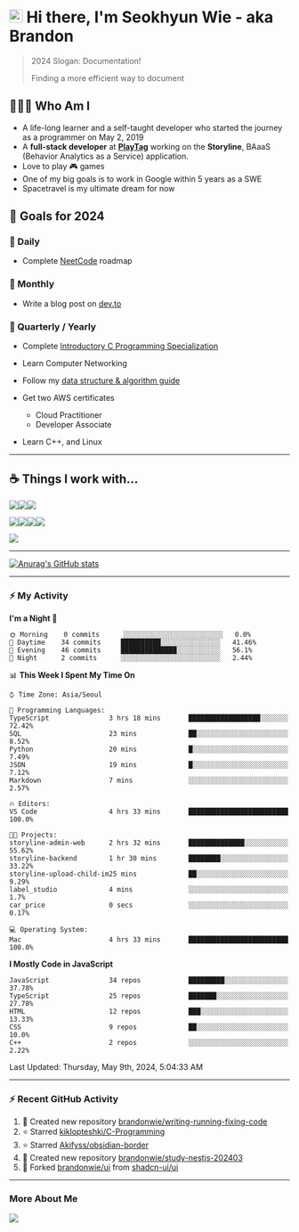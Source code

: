 # <img src='https://qpluspicture.oss-cn-beijing.aliyuncs.com/6LjjQA/Hi.gif' alt='Hi' width="24"/> Hi there, I'm Seokhyun Wie - aka Brandon

> 2024 Slogan: Documentation!
>
> Finding a more efficient way to document

## 🧑🏻‍💻 Who Am I

- A life-long learner and a self-taught developer who started the journey as a programmer on May 2, 2019
- A **full-stack developer** at [**PlayTag**](https://playtag.ai/) working on the **Storyline**, BAaaS (Behavior Analytics as a Service) application.
- Love to play 🎮 games
- One of my big goals is to work in Google within 5 years as a SWE
- Spacetravel is my ultimate dream for now

## 🥅 Goals for 2024

### 📅 Daily

- Complete [NeetCode](https://neetcode.io/) roadmap

### 📅 Monthly

- Write a blog post on [dev.to](https://dev.to/brandonwie)

### 📅 Quarterly / Yearly

- Complete [Introductory C Programming Specialization
  ](https://www.coursera.org/specializations/c-programming)
- Learn Computer Networking
- Follow my [data structure & algorithm guide](https://www.notion.so/brandonwie/How-to-Get-a-Software-Engineer-Job-at-Google-and-Other-Top-Tech-Companies-fc46fa68254449c49472c84584905409)

- Get two AWS certificates

  - Cloud Practitioner
  - Developer Associate

- Learn C++, and Linux

---

## ☕️ Things I work with...

<img src="https://ziadoua.github.io/m3-Markdown-Badges/badges/TypeScript/typescript1.svg" /><img src="https://ziadoua.github.io/m3-Markdown-Badges/badges/React/react1.svg" /><img src="https://ziadoua.github.io/m3-Markdown-Badges/badges/NextJS/nextjs1.svg" />

<img src="https://ziadoua.github.io/m3-Markdown-Badges/badges/NodeJS/nodejs1.svg" /><img src="https://ziadoua.github.io/m3-Markdown-Badges/badges/NestJS/nestjs1.svg" /><img src="  https://ziadoua.github.io/m3-Markdown-Badges/badges/PostgreSQL/postgresql1.svg" /><img src="https://ziadoua.github.io/m3-Markdown-Badges/badges/Docker/docker1.svg" />

<img src="https://ziadoua.github.io/m3-Markdown-Badges/badges/Python/python1.svg" />

---

<!-- GitHub Stats -->

[![Anurag's GitHub stats](https://github-readme-stats.vercel.app/api?username=brandonwie&show_icons=true&title_color=ffc857&icon_color=8ac926&text_color=daf7dc&bg_color=151515&hide=stars&custom_title=Brandon's GitHub Stats)](https://github.com/anuraghazra/github-readme-stats)

---

### ⚡ My Activity

<!--START_SECTION:waka-->

**I'm a Night 🦉**

```text
🌞 Morning    0 commits      ░░░░░░░░░░░░░░░░░░░░░░░░░   0.0%
🌆 Daytime    34 commits     ██████████░░░░░░░░░░░░░░░   41.46%
🌃 Evening    46 commits     ██████████████░░░░░░░░░░░   56.1%
🌙 Night      2 commits      ░░░░░░░░░░░░░░░░░░░░░░░░░   2.44%

```

📊 **This Week I Spent My Time On**

```text
⌚︎ Time Zone: Asia/Seoul

💬 Programming Languages:
TypeScript               3 hrs 18 mins       ██████████████████░░░░░░░   72.42%
SQL                      23 mins             ██░░░░░░░░░░░░░░░░░░░░░░░   8.52%
Python                   20 mins             █░░░░░░░░░░░░░░░░░░░░░░░░   7.49%
JSON                     19 mins             █░░░░░░░░░░░░░░░░░░░░░░░░   7.12%
Markdown                 7 mins              ░░░░░░░░░░░░░░░░░░░░░░░░░   2.57%

🔥 Editors:
VS Code                  4 hrs 33 mins       █████████████████████████   100.0%

🐱‍💻 Projects:
storyline-admin-web      2 hrs 32 mins       ██████████████░░░░░░░░░░░   55.62%
storyline-backend        1 hr 30 mins        ████████░░░░░░░░░░░░░░░░░   33.22%
storyline-upload-child-im25 mins             ██░░░░░░░░░░░░░░░░░░░░░░░   9.29%
label_studio             4 mins              ░░░░░░░░░░░░░░░░░░░░░░░░░   1.7%
car_price                0 secs              ░░░░░░░░░░░░░░░░░░░░░░░░░   0.17%

💻 Operating System:
Mac                      4 hrs 33 mins       █████████████████████████   100.0%

```

**I Mostly Code in JavaScript**

```text
JavaScript               34 repos            █████████░░░░░░░░░░░░░░░░   37.78%
TypeScript               25 repos            ███████░░░░░░░░░░░░░░░░░░   27.78%
HTML                     12 repos            ███░░░░░░░░░░░░░░░░░░░░░░   13.33%
CSS                      9 repos             ██░░░░░░░░░░░░░░░░░░░░░░░   10.0%
C++                      2 repos             ░░░░░░░░░░░░░░░░░░░░░░░░░   2.22%

```

<!--END_SECTION:waka-->

<!--RECENT_ACTIVITY:last_update-->
Last Updated: Thursday, May 9th, 2024, 5:04:33 AM
<!--RECENT_ACTIVITY:last_update_end-->

---

### ⚡ Recent GitHub Activity

<!--RECENT_ACTIVITY:start-->

1. 📔 Created new repository [brandonwie/writing-running-fixing-code](https://github.com/brandonwie/writing-running-fixing-code)
2. ⭐ Starred [kiklopteshki/C-Programming](https://github.com/kiklopteshki/C-Programming)
3. ⭐ Starred [Akifyss/obsidian-border](https://github.com/Akifyss/obsidian-border)
4. 📔 Created new repository [brandonwie/study-nestjs-202403](https://github.com/brandonwie/study-nestjs-202403)
5. 🔱 Forked [brandonwie/ui](https://github.com/brandonwie/ui) from [shadcn-ui/ui](https://github.com/shadcn-ui/ui)
<!--RECENT_ACTIVITY:end-->

[youtube]: https://www.youtube.com/channel/UC7tk3UT7nn3cZNC2KBdb-4Q
[linkedin]: https://linkedin.com/in/brandonwie
[twitter]: https://twitter.com/brandonwie

---

### More About Me

[<img src="https://ziadoua.github.io/m3-Markdown-Badges/badges/LinkedIn/linkedin1.svg" />][linkedin]
